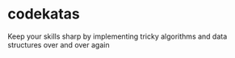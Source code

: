 # codekatas
Keep your skills sharp by implementing tricky algorithms and data structures over and over again
